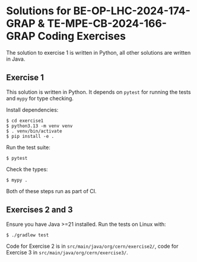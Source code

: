 # Solutions for BE-OP-LHC-2024-174-GRAP & TE-MPE-CB-2024-166-GRAP Coding Exercises

The solution to exercise 1 is written in Python, all other solutions are
written in Java.

## Exercise 1

This solution is written in Python. It depends on `pytest` for running the
tests and `mypy` for type checking.

Install dependencies:

```
$ cd exercise1
$ python3.13 -m venv venv
$ . venv/bin/activate
$ pip install -e .
```

Run the test suite:

```
$ pytest
```

Check the types:

```
$ mypy .
```

Both of these steps run as part of CI.

## Exercises 2 and 3

Ensure you have Java >=21 installed. Run the tests on Linux with:

```
$ ./gradlew test
```

Code for Exercise 2 is in `src/main/java/org/cern/exercise2/`, code for Exercise 3 in `src/main/java/org/cern/exercise3/`.
